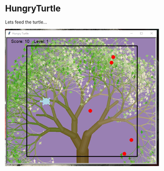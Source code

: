 # HungryTurtle

Lets feed the turtle...

![alt text](https://raw.githubusercontent.com/Amit-Uniyal/HungryTurtle/master/Images/game.PNG)
